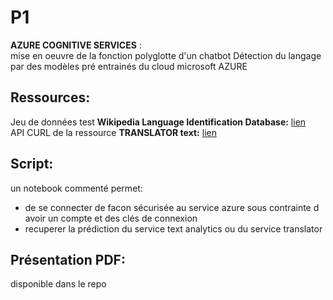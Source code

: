 # P1
**AZURE COGNITIVE SERVICES** :  
mise en oeuvre de la fonction polyglotte d'un chatbot
Détection du langage par des modèles pré entrainés du cloud microsoft AZURE

## Ressources:
Jeu de données test **Wikipedia Language Identification Database:**
[lien](https://user-images.githubusercontent.com/100295363/211858012-ccc5ea18-6c45-4fb6-84a6-7af55d3f155a.png)  
API CURL de la ressource **TRANSLATOR text:** 
[lien](https://docs.microsoft.com/en-us/azure/cognitive-services/translator/reference/v3-0-detect)  

## Script:
un notebook commenté permet:  
* de se connecter de facon sécurisée au service azure sous contrainte d avoir un compte et des clés de connexion  
* recuperer la prédiction du service text analytics ou du service translator

## Présentation PDF:  
disponible dans le repo



